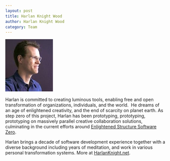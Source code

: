 ```yaml
--- 
layout: post
title: Harlan Knight Wood
author: Harlan Knight Wood
category: Team
---
```


<a href="/Harlan_Knight_Wood">
		<img width="150" height="164" src="/IMG/harlan.jpg" class="thumbnail-post alignleft wp-post-image" alt="Harlan Knight Wood" title="Harlan Knight Wood" />	</a>
		
Harlan is committed to creating luminous tools, enabling free and open transformation of organizations, individuals, and the world.  He dreams of an age of enlightened creativity, and the end of scarcity on planet earth.  As step zero of this project, Harlan has been prototyping, prototyping, prototyping on massively parallel creative collaboration solutions, culminating in the current efforts around [Enlightened Structure Software Zero][].  

Harlan brings a decade of software development experience together with a diverse background including years of meditation, and work in various personal transformation systems.  More at <a class="readmore" href="http://www.harlanknight.net"><span>HarlanKnight.net</span></a>.



[Enlightened Structure Software Zero]: /Software_Zero
